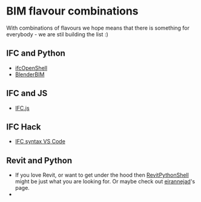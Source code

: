 # BIM flavour combinations

With combinations of flavours we hope means that there is something for everybody - we are stil building the list :)

## IFC and Python
- [ifcOpenShell](https://github.com/ISBE-TUe/IfcOpenShell)
- [BlenderBIM](https://blenderbim.org/)
## IFC and JS
- [IFC.js](https://github.com/agviegas/IFC.js)

## IFC Hack
- [IFC syntax VS Code ](https://github.com/AlanRynne/ifc-syntax)
## Revit and Python
- If you love Revit, or want to get under the hood then [RevitPythonShell](https://github.com/architecture-building-systems/revitpythonshell) might be just what you are looking for. Or maybe check out [eirannejad](https://github.com/eirannejad)'s page.
- 
